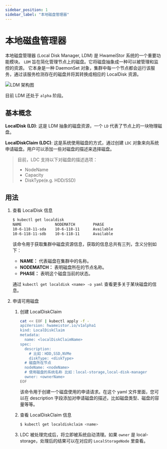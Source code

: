 ```yaml
---
sidebar_position: 1
sidebar_label: "本地磁盘管理器"
---
```


# 本地磁盘管理器

本地磁盘管理器 (Local Disk Manager, LDM) 是 HwameiStor 系统的一个重要功能模块。
`LDM` 旨在简化管理节点上的磁盘。它将磁盘抽象成一种可以被管理和监控的资源。
它本身是一种 DaemonSet 对象，集群中每一个节点都会运行该服务，通过该服务检测存在的磁盘并将其转换成相应的 LocalDisk 资源。

![LDM 架构图](../../img/ldm.png)

目前 LDM 还处于 `alpha` 阶段。

## 基本概念

**LocalDisk (LD)**: 这是 LDM 抽象的磁盘资源，一个 `LD` 代表了节点上的一块物理磁盘。

**LocalDiskClaim (LDC)**: 这是系统使用磁盘的方式，通过创建 `LDC` 对象来向系统申请磁盘。用户可以添加一些对磁盘的描述来选择磁盘。

> 目前，LDC 支持以下对磁盘的描述选项：
>
> - NodeName
> - Capacity
> - DiskType(e.g. HDD/SSD)

## 用法

1. 查看 LocalDisk 信息

    ```bash
    $ kubectl get localdisk
    NAME               NODEMATCH        PHASE
    10-6-118-11-sda    10-6-118-11      Available
    10-6-118-11-sdb    10-6-118-11      Available
    ```

    该命令用于获取集群中磁盘资源信息，获取的信息总共有三列，含义分别如下：

    - **NAME：** 代表磁盘在集群中的名称。
    - **NODEMATCH：** 表明磁盘所在的节点名称。
    - **PHASE：** 表明这个磁盘当前的状态。

    通过 `kubectl get localdisk <name> -o yaml` 查看更多关于某块磁盘的信息。

2. 申请可用磁盘

    1. 创建 LocalDiskClaim

        ```bash
        cat << EOF | kubectl apply -f -
        apiVersion: hwameistor.io/v1alpha1
        kind: LocalDiskClaim
        metadata:
          name: <localDiskClaimName>
        spec:
          description:
            # 比如：HDD,SSD,NVMe
            diskType: <diskType>
          # 磁盘所在节点
          nodeName: <nodeName>
          # 使用磁盘的系统名称 比如：local-storage,local-disk-manager
          owner: <ownerName>
        EOF
        ```

        该命令用于创建一个磁盘使用的申请请求。在这个 yaml 文件里面，您可以在 description 字段添加对申请磁盘的描述，比如磁盘类型、磁盘的容量等等。

    2. 查看 LocalDiskClaim 信息

        ```bash
        $ kubectl get localdiskclaim <name>
        ```

    3. LDC 被处理完成后，将立即被系统自动清理。如果 `owner` 是 local-storage，处理后的结果可以在对应的 `LocalStorageNode` 里查看。
